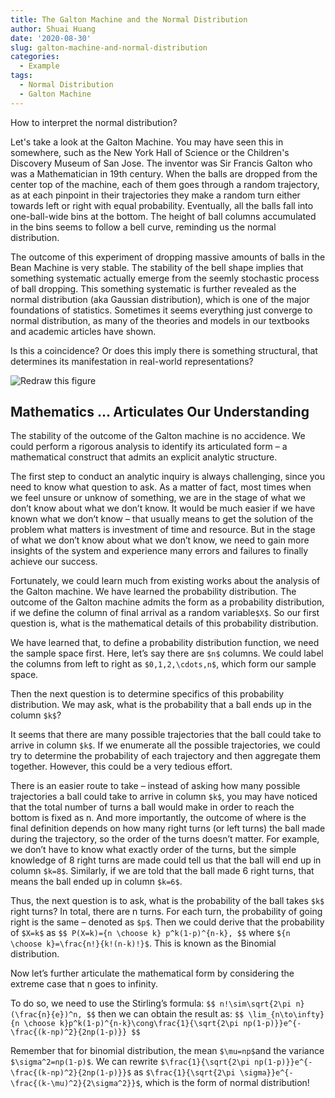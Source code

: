 ```yaml
---
title: The Galton Machine and the Normal Distribution
author: Shuai Huang
date: '2020-08-30'
slug: galton-machine-and-normal-distribution
categories:
  - Example
tags:
  - Normal Distribution
  - Galton Machine
---
```


How to interpret the normal distribution? 

Let's take a look at the Galton Machine. You may have seen this in somewhere, such as the New York Hall of Science or the Children's Discovery Museum of San Jose. The inventor was Sir Francis Galton who was a Mathematician in 19th century. When the balls are dropped from the center top of the machine, each of them goes through a random trajectory, as at each pinpoint in their trajectories they make a random turn either towards left or right with equal probability.  Eventually, all the balls fall into one-ball-wide bins at the bottom. The height of ball columns accumulated in the bins seems to follow a bell curve, reminding us the normal distribution. 

The outcome of this experiment of dropping massive amounts of balls in the Bean Machine is very stable. The stability of the bell shape implies that something systematic actually emerge from the seemly stochastic process of ball dropping. This something systematic is further revealed as the normal distribution (aka Gaussian distribution), which is one of the major foundations of statistics. Sometimes it seems everything just converge to normal distribution, as many of the theories and models in our textbooks and academic articles have shown. 

Is this a coincidence? Or does this imply there is something structural, that determines its manifestation in real-world representations? 

![Redraw this figure](https://user-images.githubusercontent.com/69160694/92514420-756d0b80-f244-11ea-9505-dc75fa733a1a.png)

   

## Mathematics ... Articulates Our Understanding 

The stability of the outcome of the Galton machine is no accidence. We could perform a rigorous analysis to identify its articulated form – a mathematical construct that admits an explicit analytic structure. 

The first step to conduct an analytic inquiry is always challenging, since you need to know what question to ask. As a matter of fact, most times when we feel unsure or unknow of something, we are in the stage of what we don’t know about what we don’t know. It would be much easier if we have known what we don’t know – that usually means to get the solution of the problem what matters is investment of time and resource. But in the stage of what we don’t know about what we don’t know, we need to gain more insights of the system and experience many errors and failures to finally achieve our success.

Fortunately, we could learn much from existing works about the analysis of the Galton machine. We have learned the probability distribution. The outcome of the Galton machine admits the form as a probability distribution, if we define the column of final arrival as a random variable`$X$`. So our first question is, what is the mathematical details of this probability distribution. 

 We have learned that, to define a probability distribution function, we need the sample space first. Here, let’s say there are `$n$` columns. We could label the columns from left to right as `$0,1,2,\cdots,n$`, which form our sample space.
 
Then the next question is to determine specifics of this probability distribution. We may ask, what is the probability that a ball ends up in the column `$k$`?

It seems that there are many possible trajectories that the ball could take to arrive in column `$k$`. If we enumerate all the possible trajectories, we could try to determine the probability of each trajectory and then aggregate them together. However, this could be a very tedious effort. 

There is an easier route to take – instead of asking how many possible trajectories a ball could take to arrive in column `$k$`, you may have noticed that the total number of turns a ball would make in order to reach the bottom is fixed as n. And more importantly, the outcome of where is the final definition depends on how many right turns (or left turns) the ball made during the trajectory, so the order of the turns doesn’t matter. For example, we don’t have to know what exactly order of the turns, but the simple knowledge of 8 right turns are made could tell us that the ball will end up in column `$k=8$`. Similarly, if we are told that the ball made 6 right turns, that means the ball ended up in column `$k=6$`.

Thus, the next question is to ask, what is the probability of the ball takes `$k$` right turns? In total, there are n turns. For each turn, the probability of going right is the same – denoted as `$p$`. Then we could derive that the probability of `$X=k$` as
`$$
P(X=k)={n \choose k} p^k(1-p)^{n-k},
$$`
where `${n \choose k}=\frac{n!}{k!(n-k)!}$`. This is known as the Binomial distribution. 

Now let’s further articulate the mathematical form by considering the extreme case that n goes to infinity.

To do so, we need to use the Stirling’s formula:
`$$
n!\sim\sqrt{2\pi n}(\frac{n}{e})^n,
$$`
then we can obtain the result as:
`$$
\lim_{n\to\infty}{n \choose k}p^k(1-p)^{n-k}\cong\frac{1}{\sqrt{2\pi np(1-p)}}e^{-\frac{(k-np)^2}{2np(1-p)}}
$$`

Remember that for binomial distribution, the mean `$\mu=np$`and the variance `$\sigma^2=np(1-p)$`. We can rewrite `$\frac{1}{\sqrt{2\pi np(1-p)}}e^{-\frac{(k-np)^2}{2np(1-p)}}$` as `$\frac{1}{\sqrt{2\pi \sigma}}e^{-\frac{(k-\mu)^2}{2\sigma^2}}$`, which is the form of normal distribution!
